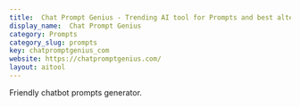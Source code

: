 ```yaml
---
title:  Chat Prompt Genius - Trending AI tool for Prompts and best alternatives
display_name:  Chat Prompt Genius
category: Prompts
category_slug: prompts
key: chatpromptgenius_com
website: https://chatpromptgenius.com/
layout: aitool
---
```


Friendly chatbot prompts generator.
